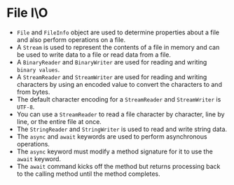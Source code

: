 # File I\O
- ```File``` and ```FileInfo``` object are used to determine properties about a file and also perform operations on a file.
- A ```Stream``` is used to represent the contents of a file in memory and can be used to write data to a file or read data from a file.
- A ```BinaryReader``` and ```BinaryWriter``` are used for reading and writing ```binary values```.
- A ```StreamReader``` and ```StreamWriter``` are used for reading and writing characters by using an encoded value to convert the characters to and from bytes.
- The default character encoding for a ```StreamReader``` and ```StreamWriter``` is ```UTF-8```.
- You can use a ```StreamReader``` to read a file character by character, line by line, or the entire file at once.
- The ```StringReader``` and ```StringWriter``` is used to read and write string data.
- The ```async``` and ```await``` keywords are used to perform asynchronous operations.
- The ```async``` keyword must modify a method signature for it to use the ```await``` keyword.
- The ```await``` command kicks off the method but returns processing back to the calling method until the method completes. 
